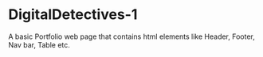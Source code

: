 # DigitalDetectives-1
A basic Portfolio web page that contains html elements like Header, Footer, Nav bar, Table etc.

